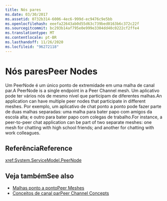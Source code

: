 ```yaml
---
title: Nós pares
ms.date: 03/30/2017
ms.assetid: 0732b314-6006-4ec6-999d-ec9476c9e5bb
ms.openlocfilehash: eeefa22643ab0d55d63c739bed0163b6c372c22f
ms.sourcegitcommit: bc293b14af795e0e999e3304dd40c0222cf2ffe4
ms.translationtype: MT
ms.contentlocale: pt-BR
ms.lasthandoff: 11/26/2020
ms.locfileid: "96272118"
---
```

# <a name="peer-nodes"></a><span data-ttu-id="90b76-102">Nós pares</span><span class="sxs-lookup"><span data-stu-id="90b76-102">Peer Nodes</span></span>

<span data-ttu-id="90b76-103">Um PeerNode é um único ponto de extremidade em uma malha de canal par.</span><span class="sxs-lookup"><span data-stu-id="90b76-103">A PeerNode is a single endpoint in a Peer Channel mesh.</span></span> <span data-ttu-id="90b76-104">Um aplicativo pode ter vários nós de mesmo nível que participam de diferentes malhas.</span><span class="sxs-lookup"><span data-stu-id="90b76-104">An application can have multiple peer nodes that participate in different meshes.</span></span> <span data-ttu-id="90b76-105">Por exemplo, um aplicativo de chat ponto a ponto pode fazer parte de duas malhas separadas: uma malha para bater papo com amigos da escola alta; e outro para bater papo com colegas de trabalho.</span><span class="sxs-lookup"><span data-stu-id="90b76-105">For instance, a peer-to-peer chat application can be part of two separate meshes: one mesh for chatting with high school friends; and another for chatting with work colleagues.</span></span>  
  
## <a name="reference"></a><span data-ttu-id="90b76-106">Referência</span><span class="sxs-lookup"><span data-stu-id="90b76-106">Reference</span></span>  

 <xref:System.ServiceModel.PeerNode>  
  
## <a name="see-also"></a><span data-ttu-id="90b76-107">Veja também</span><span class="sxs-lookup"><span data-stu-id="90b76-107">See also</span></span>

- [<span data-ttu-id="90b76-108">Malhas ponto a ponto</span><span class="sxs-lookup"><span data-stu-id="90b76-108">Peer Meshes</span></span>](peer-meshes.md)
- [<span data-ttu-id="90b76-109">Conceitos de canal par</span><span class="sxs-lookup"><span data-stu-id="90b76-109">Peer Channel Concepts</span></span>](peer-channel-concepts.md)

